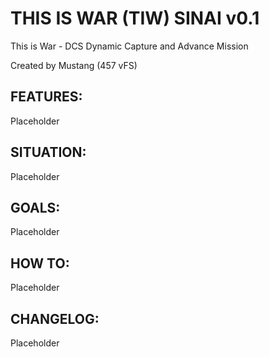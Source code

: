 # THIS IS WAR (TIW) SINAI v0.1
This is War - DCS Dynamic Capture and Advance Mission

Created by Mustang (457 vFS)

## FEATURES:

Placeholder

## SITUATION:

Placeholder

## GOALS:

Placeholder

## HOW TO:

Placeholder

## CHANGELOG:

Placeholder
